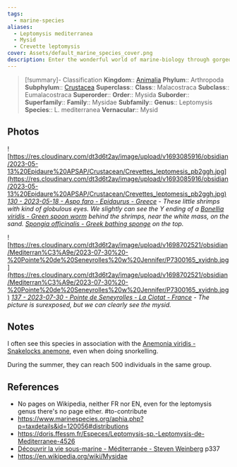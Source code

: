 ```yaml
---
tags:
  - marine-species
aliases:
  - Leptomysis mediterranea
  - Mysid
  - Crevette leptomysis
cover: Assets/default_marine_species_cover.png
description: Enter the wonderful world of marine-biology through gorgeous underwater pictures of marine animals. Crustaceans decapoda are taxons that encompasses crabs, shrimps, lobsters, and other well known crustaceans (and sea food indeed).
---
```

> [!summary]- Classification
**Kingdom**:: [Animalia](Animalia.md)
**Phylum**:: Arthropoda
**Subphylum**:: [Crustacea](Crustacea.md)
**Superclass**::
**Class**:: Malacostraca
**Subclass**:: Eumalacostraca
**Superorder**:: 
**Order**:: Mysida
**Suborder**::
**Superfamily**::
**Family**:: Mysidae
**Subfamily**::
**Genus**:: Leptomysis
**Species**:: L. mediterranea
**Vernacular**:: Mysid

## Photos
![https://res.cloudinary.com/dt3d6t2ay/image/upload/v1693085916/obsidian/2023-05-13%20Epidaure%20APSAP/Crustacean/Crevettes_leptomesis_pb2ggh.jpg](https://res.cloudinary.com/dt3d6t2ay/image/upload/v1693085916/obsidian/2023-05-13%20Epidaure%20APSAP/Crustacean/Crevettes_leptomesis_pb2ggh.jpg)
*[130 - 2023-05-18 - Aspo faro - Epidaurus - Greece](130%20-%202023-05-18%20-%20Aspo%20faro%20-%20Epidaurus%20-%20Greece.md) - These little shrimps with kind of globulous eyes. We slightly can see the Y ending of a [Bonellia viridis - Green spoon worm](Bonellia%20viridis%20-%20Green%20spoon%20worm.md) behind the shrimps, near the white mass, on the sand. [Spongia officinalis - Greek bathing sponge](Spongia%20officinalis%20-%20Greek%20bathing%20sponge.md) on the top.*

![https://res.cloudinary.com/dt3d6t2ay/image/upload/v1698702521/obsidian/Mediterran%C3%A9e/2023-07-30%20-%20Pointe%20de%20Seneyrolles%20w%20Jennifer/P7300165_xyidnb.jpg](https://res.cloudinary.com/dt3d6t2ay/image/upload/v1698702521/obsidian/Mediterran%C3%A9e/2023-07-30%20-%20Pointe%20de%20Seneyrolles%20w%20Jennifer/P7300165_xyidnb.jpg)
*[137 - 2023-07-30 - Pointe de Seneyrolles - La Ciotat - France](137%20-%202023-07-30%20-%20Pointe%20de%20Seneyrolles%20-%20La%20Ciotat%20-%20France.md) - The picture is surexposed, but we can clearly see the mysid.*
## Notes
I often see this species in association with the [Anemonia viridis - Snakelocks anemone](Anemonia%20viridis%20-%20Snakelocks%20anemone.md), even when doing snorkelling.

During the summer, they can reach 500 individuals in the same group.
## References
- No pages on Wikipedia, neither FR nor EN, even for the leptomysis genus there's no page either. #to-contribute 
- https://www.marinespecies.org/aphia.php?p=taxdetails&id=120056#distributions
- https://doris.ffessm.fr/Especes/Leptomysis-sp.-Leptomysis-de-Mediterranee-4526
- [Découvrir la vie sous-marine - Méditerranée - Steven Weinberg](Découvrir%20la%20vie%20sous-marine%20-%20Méditerranée%20-%20Steven%20Weinberg.md) p337
- https://en.wikipedia.org/wiki/Mysidae